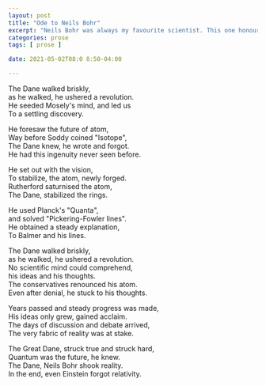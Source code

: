 ```yaml
---
layout: post
title: "Ode to Neils Bohr"
excerpt: "Neils Bohr was always my favourite scientist. This one honours him"
categories: prose
tags: [ prose ]

date: 2021-05-02T08:0 8:50-04:00

---
```


The Dane walked briskly, \
as he walked, he ushered a revolution. \
He seeded Mosely's mind, and led us \
To a settling discovery.

He foresaw the future of atom, \
Way before Soddy coined "Isotope", \
The Dane knew, he wrote and forgot. \
He had this ingenuity never seen before.

He set out with the vision, \
To stabilize, the atom, newly forged. \
Rutherford saturnised the atom, \
The Dane, stabilized the rings.

He used Planck's "Quanta", \
and solved "Pickering-Fowler lines". \
He obtained a steady explanation, \
To Balmer and his lines.

The Dane walked briskly, \
as he walked, he ushered a revolution. \
No scientific mind could comprehend, \
his ideas and his thoughts. \
The conservatives renounced his atom. \
Even after denial, he stuck to his thoughts.

Years passed and steady progress was made, \
His ideas only grew, gained acclaim. \
The days of discussion and debate arrived, \
The very fabric of reality was at stake.

The Great Dane, struck true and struck hard, \
Quantum was the future, he knew. \
The Dane, Neils Bohr shook reality. \
In the end, even Einstein forgot relativity.
